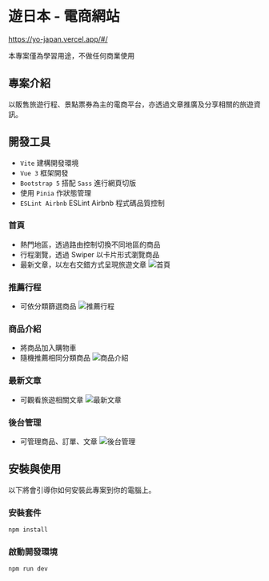 # 遊日本 - 電商網站

https://yo-japan.vercel.app/#/

本專案僅為學習用途，不做任何商業使用

## 專案介紹

以販售旅遊行程、景點票券為主的電商平台，亦透過文章推廣及分享相關的旅遊資訊。

## 開發工具

- `Vite` 建構開發環境
- `Vue 3` 框架開發
- `Bootstrap 5` 搭配 `Sass` 進行網頁切版
- 使用 `Pinia` 作狀態管理
- `ESLint Airbnb` ESLint Airbnb 程式碼品質控制

### 首頁

- 熱門地區，透過路由控制切換不同地區的商品
- 行程瀏覽，透過 Swiper 以卡片形式瀏覽商品
- 最新文章，以左右交錯方式呈現旅遊文章
  ![首頁](https://imgur.com/ADjVB2r.png)

### 推薦行程

- 可依分類篩選商品
  ![推薦行程](https://imgur.com/2tbqrZe.png)

### 商品介紹

- 將商品加入購物車
- 隨機推薦相同分類商品
  ![商品介紹](https://imgur.com/Gp9rOuU.png)

### 最新文章

- 可觀看旅遊相關文章
  ![最新文章](https://imgur.com/FE2YybQ.png)

### 後台管理

- 可管理商品、訂單、文章
  ![後台管理](https://imgur.com/Lgd2c0J.png)

## 安裝與使用

以下將會引導你如何安裝此專案到你的電腦上。

### 安裝套件

```bash
npm install
```

### 啟動開發環境

```bash
npm run dev
```
